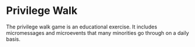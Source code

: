 # Privilege Walk
The privilege walk game is an educational exercise. It includes micromessages and microevents that many minorities go through on a daily basis. 
